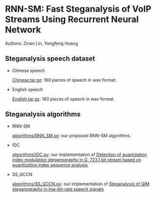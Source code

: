 # RNN-SM: Fast Steganalysis of VoIP Streams Using Recurrent Neural Network

Authors: Zinan Lin, Yongfeng Huang

## Steganalysis speech dataset

* Chinese speech

  [Chinese.tar.gz](https://drive.google.com/file/d/1LF2dAXHkd8TmzaDnTg0Zmbs7xVdSovMH/view?usp=sharing): 160 pieces of speech in wav format.

* English speech

  [English.tar.gz](https://drive.google.com/file/d/1Uy7WyEg3y-hvefUczo_6gFyyeeTC6ohg/view?usp=sharing): 160 pieces of speech in wav format.

## Steganalysis algorithms

* RNN-SM

  [algorithms/RNN_SM.py](https://github.com/fjxmlzn/RNN-SM/blob/master/algorithms/RNN_SM.py): our proposed RNN-SM algorithms.

* IDC

  [algorithms/IDC.py](https://github.com/fjxmlzn/RNN-SM/blob/master/algorithms/IDC.py): our implementation of [Detection of quantization index modulation steganography in G. 723.1 bit stream based on quantization index sequence analysis](https://link.springer.com/article/10.1631%2Fjzus.C1100374?LI=true)

* SS_QCCN

  [algorithms/SS_QCCN.py](https://github.com/fjxmlzn/RNN-SM/blob/master/algorithms/SS_QCCN.py): our implementation of [Steganalysis of QIM steganography in low-bit-rate speech signals](http://ieeexplore.ieee.org/abstract/document/7867798/)
